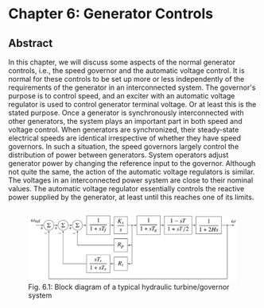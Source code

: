 # Chapter 6: Generator Controls
## Abstract
In this chapter, we will discuss some aspects of the normal generator
controls, i.e., the speed governor and the automatic voltage
control. It is normal for these controls to be set up more or less
independently of the requirements of the generator in an
interconnected system. The governor's purpose is to control speed, and
an exciter with an automatic voltage regulator is used to control
generator terminal voltage. Or at least this is the stated
purpose. Once a generator is synchronously interconnected with other
generators, the system plays an important part in both speed and
voltage control. When generators are synchronized, their steady-state
electrical speeds are identical irrespective of whether they have
speed governors. In such a situation, the speed governors largely
control the distribution of power between generators. System operators
adjust generator power by changing the reference input to the
governor. Although not quite the same, the action of the automatic
voltage regulators is similar. The voltages in an interconnected power
system are close to their nominal values. The automatic voltage
regulator essentially controls the reactive power supplied by the
generator, at least until this reaches one of its limits.

<div style="display: flex; justify-content: center;" width="100%">
    <figure>
        <img src="figures/fig_6p1.png" alt="Turbine-governor block diagram" width=480px margin="auto" />
        <figcaption>Fig. 6.1: Block diagram of a typical hydraulic turbine/governor system</figcaption>
    </figure>
</div>

[comment]: <> (eof)

